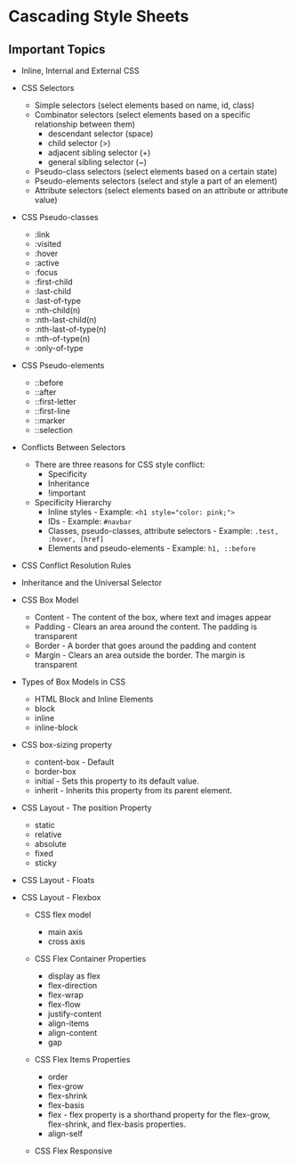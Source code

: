
# Cascading Style Sheets

## Important Topics

- Inline, Internal and External CSS

- CSS Selectors
    - Simple selectors (select elements based on name, id, class)
    - Combinator selectors (select elements based on a specific relationship between them)
        - descendant selector (space)
        - child selector (>)
        - adjacent sibling selector (+)
        - general sibling selector (~)
    - Pseudo-class selectors (select elements based on a certain state)
    - Pseudo-elements selectors (select and style a part of an element)
    - Attribute selectors (select elements based on an attribute or attribute value)

- CSS Pseudo-classes
    - :link
    - :visited
    - :hover
    - :active
    - :focus
    - :first-child
    - :last-child
    - :last-of-type
    - :nth-child(n)
    - :nth-last-child(n)
    - :nth-last-of-type(n)
    - :nth-of-type(n)
    - :only-of-type

- CSS Pseudo-elements
    - ::before
    - ::after
    - ::first-letter
    - ::first-line
    - ::marker
    - ::selection


- Conflicts Between Selectors
    - There are three reasons for CSS style conflict:
        - Specificity
        - Inheritance
        - !important
    - Specificity Hierarchy
        - Inline styles - Example: `<h1 style="color: pink;">`
        - IDs - Example: `#navbar`
        - Classes, pseudo-classes, attribute selectors - Example: `.test, :hover, [href]`
        - Elements and pseudo-elements - Example: `h1, ::before`
- CSS Conflict Resolution Rules

- Inheritance and the Universal Selector

- CSS Box Model
    - Content - The content of the box, where text and images appear
    - Padding - Clears an area around the content. The padding is transparent
    - Border - A border that goes around the padding and content
    - Margin - Clears an area outside the border. The margin is transparent

- Types of Box Models in CSS
    - HTML Block and Inline Elements
    - block
    - inline
    - inline-block

- CSS box-sizing property
    - content-box - Default
    - border-box
    - initial - Sets this property to its default value.
    - inherit - Inherits this property from its parent element. 

- CSS Layout - The position Property
    - static
    - relative
    - absolute
    - fixed
    - sticky

- CSS Layout - Floats

- CSS Layout - Flexbox
    - CSS flex model
        - main axis
        - cross axis

    - CSS Flex Container Properties
        - display as flex
        - flex-direction
        - flex-wrap
        - flex-flow
        - justify-content
        - align-items
        - align-content
        - gap
    - CSS Flex Items Properties
        - order
        - flex-grow
        - flex-shrink
        - flex-basis
        - flex - flex property is a shorthand property for the flex-grow, flex-shrink, and flex-basis properties.
        - align-self
    - CSS Flex Responsive

